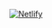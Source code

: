 

[![Netlify](https://img.shields.io/badge/netlify-%23000000.svg?style=for-the-badge&logo=netlify&logoColor=#00C7B7)](https://la-sang-live.netlify.app/)
